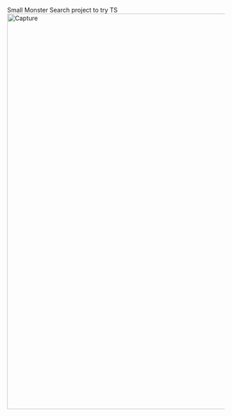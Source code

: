 Small Monster Search project to try TS
<img width="916" alt="Capture" src="https://user-images.githubusercontent.com/61510461/209433343-c95a07b3-df09-4fa6-9c2e-b4903b55247d.PNG">
